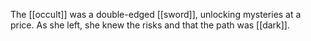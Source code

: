 The [[occult]] was a double-edged [[sword]], unlocking mysteries at a price. As she left, she knew the risks and that the path was [[dark]].